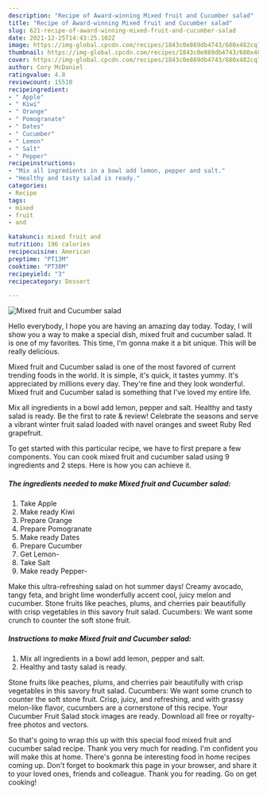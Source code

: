 ```yaml
---
description: "Recipe of Award-winning Mixed fruit and Cucumber salad"
title: "Recipe of Award-winning Mixed fruit and Cucumber salad"
slug: 621-recipe-of-award-winning-mixed-fruit-and-cucumber-salad
date: 2021-12-25T14:43:25.102Z
image: https://img-global.cpcdn.com/recipes/1843c0e869db4743/680x482cq70/mixed-fruit-and-cucumber-salad-recipe-main-photo.jpg
thumbnail: https://img-global.cpcdn.com/recipes/1843c0e869db4743/680x482cq70/mixed-fruit-and-cucumber-salad-recipe-main-photo.jpg
cover: https://img-global.cpcdn.com/recipes/1843c0e869db4743/680x482cq70/mixed-fruit-and-cucumber-salad-recipe-main-photo.jpg
author: Cory McDaniel
ratingvalue: 4.8
reviewcount: 15510
recipeingredient:
- " Apple"
- " Kiwi"
- " Orange"
- " Pomogranate"
- " Dates"
- " Cucumber"
- " Lemon"
- " Salt"
- " Pepper"
recipeinstructions:
- "Mix all ingredients in a bowl add lemon, pepper and salt."
- "Healthy and tasty salad is ready."
categories:
- Recipe
tags:
- mixed
- fruit
- and

katakunci: mixed fruit and 
nutrition: 196 calories
recipecuisine: American
preptime: "PT13M"
cooktime: "PT30M"
recipeyield: "3"
recipecategory: Dessert

---
```



![Mixed fruit and Cucumber salad](https://img-global.cpcdn.com/recipes/1843c0e869db4743/680x482cq70/mixed-fruit-and-cucumber-salad-recipe-main-photo.jpg)

Hello everybody, I hope you are having an amazing day today. Today, I will show you a way to make a special dish, mixed fruit and cucumber salad. It is one of my favorites. This time, I'm gonna make it a bit unique. This will be really delicious.

Mixed fruit and Cucumber salad is one of the most favored of current trending foods in the world. It is simple, it's quick, it tastes yummy. It's appreciated by millions every day. They're fine and they look wonderful. Mixed fruit and Cucumber salad is something that I've loved my entire life.

Mix all ingredients in a bowl add lemon, pepper and salt. Healthy and tasty salad is ready. Be the first to rate &amp; review! Celebrate the seasons and serve a vibrant winter fruit salad loaded with navel oranges and sweet Ruby Red grapefruit.


To get started with this particular recipe, we have to first prepare a few components. You can cook mixed fruit and cucumber salad using 9 ingredients and 2 steps. Here is how you can achieve it.

<!--inarticleads1-->

##### The ingredients needed to make Mixed fruit and Cucumber salad:

1. Take  Apple
1. Make ready  Kiwi
1. Prepare  Orange
1. Prepare  Pomogranate
1. Make ready  Dates
1. Prepare  Cucumber
1. Get  Lemon-
1. Take  Salt
1. Make ready  Pepper-


Make this ultra-refreshing salad on hot summer days! Creamy avocado, tangy feta, and bright lime wonderfully accent cool, juicy melon and cucumber. Stone fruits like peaches, plums, and cherries pair beautifully with crisp vegetables in this savory fruit salad. Cucumbers: We want some crunch to counter the soft stone fruit. 

<!--inarticleads2-->

##### Instructions to make Mixed fruit and Cucumber salad:

1. Mix all ingredients in a bowl add lemon, pepper and salt.
1. Healthy and tasty salad is ready.


Stone fruits like peaches, plums, and cherries pair beautifully with crisp vegetables in this savory fruit salad. Cucumbers: We want some crunch to counter the soft stone fruit. Crisp, juicy, and refreshing, and with grassy melon-like flavor, cucumbers are a cornerstone of this recipe. Your Cucumber Fruit Salad stock images are ready. Download all free or royalty-free photos and vectors. 

So that's going to wrap this up with this special food mixed fruit and cucumber salad recipe. Thank you very much for reading. I'm confident you will make this at home. There's gonna be interesting food in home recipes coming up. Don't forget to bookmark this page in your browser, and share it to your loved ones, friends and colleague. Thank you for reading. Go on get cooking!
